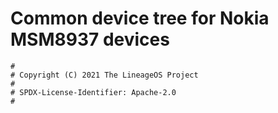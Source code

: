 # Common device tree for Nokia MSM8937 devices

```
#
# Copyright (C) 2021 The LineageOS Project
#
# SPDX-License-Identifier: Apache-2.0
#
```

